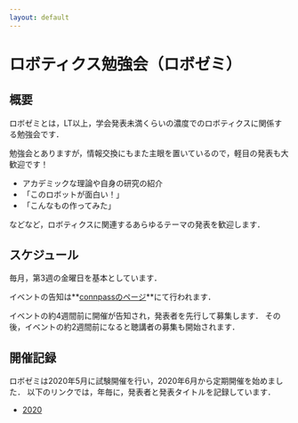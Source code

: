 ```yaml
---
layout: default
---
```


# ロボティクス勉強会（ロボゼミ）
## 概要
ロボゼミとは，LT以上，学会発表未満くらいの濃度でのロボティクスに関係する勉強会です．

勉強会とありますが，情報交換にもまた主眼を置いているので，軽目の発表も大歓迎です！

- アカデミックな理論や自身の研究の紹介
- 「このロボットが面白い！」
- 「こんなもの作ってみた」

などなど，ロボティクスに関連するあらゆるテーマの発表を歓迎します．

## スケジュール
毎月，第3週の金曜日を基本としています．

イベントの告知は**[connpassのページ](https://robosemi.connpass.com/)**にて行われます．

イベントの約4週間前に開催が告知され，発表者を先行して募集します．
その後，イベントの約2週間前になると聴講者の募集も開始されます．

## 開催記録
ロボゼミは2020年5月に試験開催を行い，2020年6月から定期開催を始めました．
以下のリンクでは，年毎に，発表者と発表タイトルを記録しています．

- [2020](archive/history2020)
